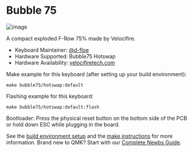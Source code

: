 # Bubble 75

![image](https://user-images.githubusercontent.com/31980883/198159649-718a85f7-5d49-47b6-a46e-fa8c656d27c3.png)


A compact exploded F-Row 75% made by Velocifire.

* Keyboard Maintainer: [@d-floe](https://github.com/d-floe)
* Hardware Supported: Bubble75 Hotswap
* Hardware Availability: [velocifiretech.com](https://www.velocifiretech.com/collections/keyboards/products/bubble-75-premium-keyboard-kit?variant=39743137939574)

Make example for this keyboard (after setting up your build environment):

    make bubble75/hotswap:default

Flashing example for this keyboard:

    make bubble75/hotswap:default:flash
    
Bootloader: Press the physical reset button on the bottom side of the PCB or hold down ESC while plugging in the board.
    
See the [build environment setup](https://docs.qmk.fm/#/getting_started_build_tools) and the [make instructions](https://docs.qmk.fm/#/getting_started_make_guide) for more information. Brand new to QMK? Start with our [Complete Newbs Guide](https://docs.qmk.fm/#/newbs).
